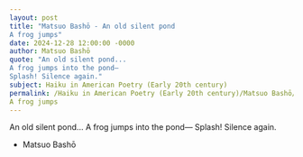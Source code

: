 ```yaml
---
layout: post
title: "Matsuo Bashō - An old silent pond 
A frog jumps"
date: 2024-12-28 12:00:00 -0000
author: Matsuo Bashō
quote: "An old silent pond... 
A frog jumps into the pond— 
Splash! Silence again."
subject: Haiku in American Poetry (Early 20th century)
permalink: /Haiku in American Poetry (Early 20th century)/Matsuo Bashō/Matsuo Bashō - An old silent pond 
A frog jumps
---
```


An old silent pond... 
A frog jumps into the pond— 
Splash! Silence again.

- Matsuo Bashō
